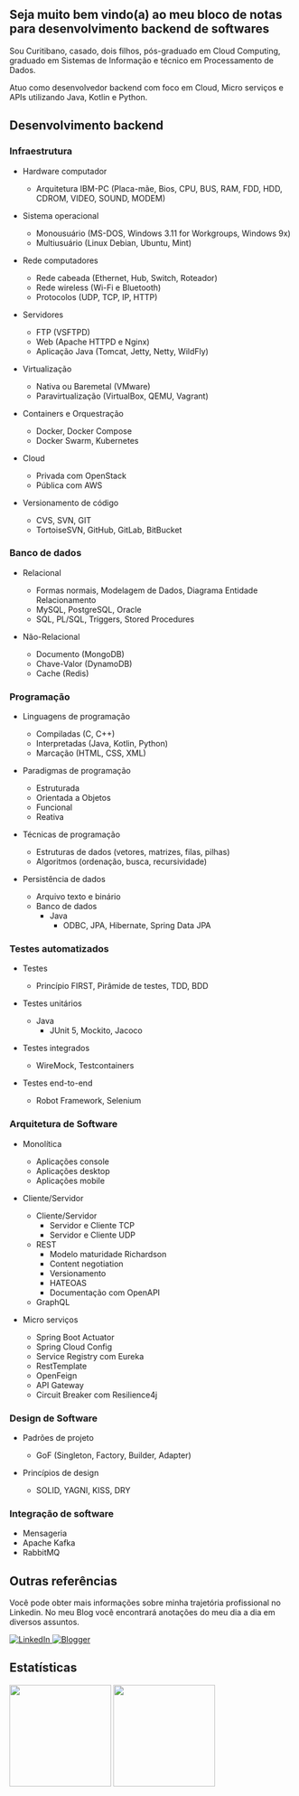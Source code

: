 <h2>Seja muito bem vindo(a) ao meu bloco de notas para desenvolvimento backend de softwares</h2>

<p>
Sou Curitibano, casado, dois filhos, pós-graduado em Cloud Computing, graduado em Sistemas de Informação e técnico em Processamento de Dados.
</p>
<p>
Atuo como desenvolvedor backend com foco em Cloud, Micro serviços e APIs utilizando Java, Kotlin e Python.
</p>

<h2>Desenvolvimento backend</h2>

<h3>Infraestrutura</h3>

- Hardware computador
  - Arquitetura IBM-PC (Placa-mãe, Bios, CPU, BUS, RAM, FDD, HDD, CDROM, VIDEO, SOUND, MODEM)
    
- Sistema operacional
  - Monousuário (MS-DOS, Windows 3.11 for Workgroups, Windows 9x)
  - Multiusuário (Linux Debian, Ubuntu, Mint)

- Rede computadores
  - Rede cabeada (Ethernet, Hub, Switch, Roteador)
  - Rede wireless (Wi-Fi e Bluetooth)
  - Protocolos (UDP, TCP, IP, HTTP)

- Servidores
  - FTP (VSFTPD)
  - Web (Apache HTTPD e Nginx)
  - Aplicação Java (Tomcat, Jetty, Netty, WildFly)

- Virtualização
  - Nativa ou Baremetal (VMware)
  - Paravirtualização (VirtualBox, QEMU, Vagrant)

- Containers e Orquestração
  - Docker, Docker Compose
  - Docker Swarm, Kubernetes

- Cloud
  - Privada com OpenStack
  - Pública com AWS

- Versionamento de código
  - CVS, SVN, GIT
  - TortoiseSVN, GitHub, GitLab, BitBucket    

<h3>Banco de dados</h3>

- Relacional
  - Formas normais, Modelagem de Dados, Diagrama Entidade Relacionamento
  - MySQL, PostgreSQL, Oracle
  - SQL, PL/SQL, Triggers, Stored Procedures

- Não-Relacional
  - Documento (MongoDB)
  - Chave-Valor (DynamoDB)
  - Cache (Redis)

<h3>Programação</h3>

- Linguagens de programação
  - Compiladas (C, C++)
  - Interpretadas (Java, Kotlin, Python)
  - Marcação (HTML, CSS, XML)

- Paradigmas de programação
  - Estruturada
  - Orientada a Objetos
  - Funcional
  - Reativa

- Técnicas de programação
  - Estruturas de dados (vetores, matrizes, filas, pilhas) 
  - Algoritmos (ordenação, busca, recursividade)

- Persistência de dados
  - Arquivo texto e binário
  - Banco de dados
    - Java
      - ODBC, JPA, Hibernate, Spring Data JPA

<h3>Testes automatizados</h3>

- Testes
  - Princípio FIRST, Pirâmide de testes, TDD, BDD

- Testes unitários
  - Java
    - JUnit 5, Mockito, Jacoco

- Testes integrados
  - WireMock, Testcontainers

- Testes end-to-end
  - Robot Framework, Selenium

<h3>Arquitetura de Software</h3>

- Monolítica
  - Aplicações console
  - Aplicações desktop
  - Aplicações mobile

- Cliente/Servidor
  - Cliente/Servidor
    - Servidor e Cliente TCP
    - Servidor e Cliente UDP
  - REST
    - Modelo maturidade Richardson
    - Content negotiation
    - Versionamento
    - HATEOAS
    - Documentação com OpenAPI
  - GraphQL

- Micro serviços
  - Spring Boot Actuator
  - Spring Cloud Config
  - Service Registry com Eureka
  - RestTemplate
  - OpenFeign
  - API Gateway
  - Circuit Breaker com Resilience4j

<h3>Design de Software</h3>

- Padrões de projeto
  - GoF (Singleton, Factory, Builder, Adapter)

- Princípios de design
  - SOLID, YAGNI, KISS, DRY

<h3>Integração de software</h3>

 - Mensageria
  - Apache Kafka
  - RabbitMQ

<h2>Outras referências</h2>
<p>
Você pode obter mais informações sobre minha trajetória profissional no Linkedin. No meu Blog você encontrará anotações do meu dia a dia em diversos assuntos.
</p>
<p>
  <a href="https://www.linkedin.com/in/erosvitor/" target="_blank">
    <img alt="LinkedIn" src="https://img.shields.io/badge/linkedin-%230077B5.svg?&style=for-the-badge&logo=linkedin&logoColor=white" />
  </a>
  <a href="https://erosvitor.blogspot.com/" target="_blank">
    <img alt="Blogger" src="https://img.shields.io/badge/blogger-%23FF5722.svg?&style=for-the-badge&logo=blogger&logoColor=white" />
  </a>  
</p>

<h2>Estatísticas</h2>
<div align="left">
<img height="180em" src="https://github-readme-stats.vercel.app/api/top-langs/?username=erosvitor&show_icons=true&hide_border=false&layout=compact&langs_count=8&theme=default"/>
	
<img height="180em" src="https://github-readme-stats.vercel.app/api?username=erosvitor&show_icons=true&hide_border=false&count_private=true&include_all_commits=true&theme=default" />
</div>
